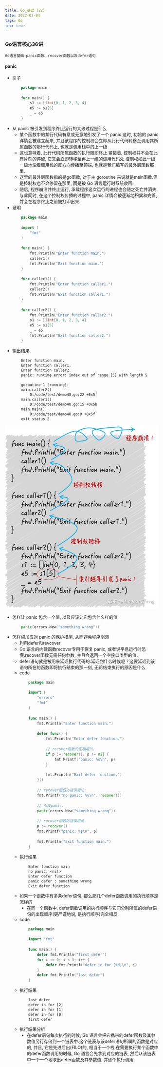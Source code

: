 ```yaml
---
title: Go_基础 (22)
date: 2022-07-04
tags: Go
toc: true
---
```


### Go语言核心36讲
    Go语言基础-panic函数、recover函数以及defer语句

<!-- more -->

#### panic
- 引子
    ```go
        package main

        func main() {
            s1 := []int{0, 1, 2, 3, 4}
            e5 := s1[5]
            _ = e5
        }
    ```
- 从 panic 被引发到程序终止运行的大致过程是什么
    * 某个函数中的某行代码有意或无意地引发了一个 panic.这时, 初始的 panic 详情会被建立起来, 并且该程序的控制权会立即从此行代码转移至调用其所属函数的那行代码上, 也就是调用栈中的上一级
    * 这也意味着, 此行代码所属函数的执行随即终止.紧接着, 控制权并不会在此有片刻的停留, 它又会立即转移至再上一级的调用代码处.控制权如此一级一级地沿着调用栈的反方向传播至顶端, 也就是我们编写的最外层函数那里.
    * 这里的最外层函数指的是go函数, 对于主 goroutine 来说就是main函数.但是控制权也不会停留在那里, 而是被 Go 语言运行时系统收回.
    * 随后, 程序崩溃并终止运行, 承载程序这次运行的进程也会随之死亡并消失.与此同时, 在这个控制权传播的过程中, panic 详情会被逐渐地积累和完善, 并会在程序终止之前被打印出来.
- 证明 
    ```go
        package main

        import (
            "fmt"
        )

        func main() {
            fmt.Println("Enter function main.")
            caller1()
            fmt.Println("Exit function main.")
        }

        func caller1() {
            fmt.Println("Enter function caller1.")
            caller2()
            fmt.Println("Exit function caller1.")
        }

        func caller2() {
            fmt.Println("Enter function caller2.")
            s1 := []int{0, 1, 2, 3, 4}
            e5 := s1[5]
            _ = e5
            fmt.Println("Exit function caller2.")
        }
    ```
- 输出结果
    ```
        Enter function main.
        Enter function caller1.
        Enter function caller2.
        panic: runtime error: index out of range [5] with length 5

        goroutine 1 [running]:
        main.caller2()
            D:/code/test/demo48.go:22 +0x5f
        main.caller1()
            D:/code/test/demo48.go:15 +0x5b
        main.main()
            D:/code/test/demo48.go:9 +0x5f
        exit status 2
    ```

![panic执行顺序](/img/20220704_1.jpg)

- 怎样让 panic 包含一个值, 以及应该让它包含什么样的值
    ```go
        panic(errors.New("something wrong"))
    ```
- 怎样施加应对 panic 的保护措施, 从而避免程序崩溃
    * 利用defer和revcover
    * Go 语言的内建函数recover专用于恢复 panic, 或者说平息运行时恐慌.recover函数无需任何参数, 并且会返回一个空接口类型的值.
    * defer语句就是被用来延迟执行代码的.延迟到什么时候呢？这要延迟到该语句所在的函数即将执行结束的那一刻, 无论结束执行的原因是什么
    * code
        ```go
            package main

            import (
                "errors"
                "fmt"
            )

            func main() {
                fmt.Println("Enter function main.")

                defer func() {
                    fmt.Println("Enter defer function.")

                    // recover函数的正确用法.
                    if p := recover(); p != nil {
                        fmt.Printf("panic: %s\n", p)
                    }

                    fmt.Println("Exit defer function.")
                }()

                // recover函数的错误用法.
                fmt.Printf("no panic: %v\n", recover())

                // 引发panic.
                panic(errors.New("something wrong"))

                // recover函数的错误用法.
                p := recover()
                fmt.Printf("panic: %s\n", p)

                fmt.Println("Exit function main.")
            }
        ```
    * 执行结果
        ```
            Enter function main
            no panic: <nil>
            Enter defer function
            panic defer : something wrong
            Exit defer function
        ```
    * 如果一个函数中有多条defer语句, 那么那几个defer函数调用的执行顺序是怎样的
        * 在同一个函数中, defer函数调用的执行顺序与它们分别所属的defer语句的出现顺序(更严谨地说, 是执行顺序)完全相反.
    * code
        ```go
            package main

            import "fmt"

            func main() {
                defer fmt.Println("first defer")
                for i := 0; i < 3; i++ {
                    defer fmt.Printf("defer in for [%d]\n", i)
                }
                defer fmt.Println("last defer")
            }
        ```
    * 执行结果
        ```
            last defer
            defer in for [2]
            defer in for [1]
            defer in for [0]
            first defer
        ```
    * 执行结果分析
        * 在defer语句每次执行的时候, Go 语言会把它携带的defer函数及其参数值另行存储到一个链表中.这个链表与该defer语句所属的函数是对应的, 并且, 它是先进后出(FILO)的, 相当于一个栈.在需要执行某个函数中的defer函数调用的时候, Go 语言会先拿到对应的链表, 然后从该链表中一个一个地取出defer函数及其参数值, 并逐个执行调用.

